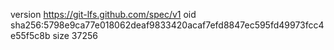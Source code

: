 version https://git-lfs.github.com/spec/v1
oid sha256:5798e9ca77e018062deaf9833420acaf7efd8847ec595fd49973fcc4e55f5c8b
size 37256
